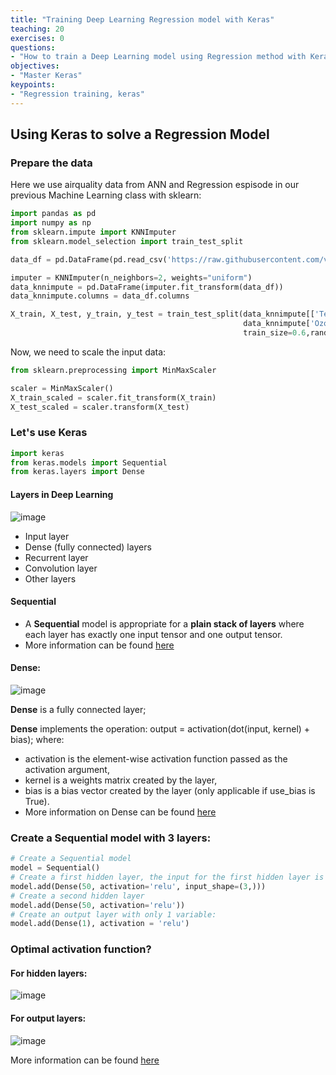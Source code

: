 ```yaml
---
title: "Training Deep Learning Regression model with Keras"
teaching: 20
exercises: 0
questions:
- "How to train a Deep Learning model using Regression method with Keras"
objectives:
- "Master Keras"
keypoints:
- "Regression training, keras"
---
```

## Using Keras to solve a Regression Model

### Prepare the data
Here we use airquality data from ANN and Regression espisode in our previous Machine Learning class with sklearn:

```python
import pandas as pd
import numpy as np
from sklearn.impute import KNNImputer
from sklearn.model_selection import train_test_split

data_df = pd.DataFrame(pd.read_csv('https://raw.githubusercontent.com/vuminhtue/Machine-Learning-Python/master/data/r_airquality.csv'))

imputer = KNNImputer(n_neighbors=2, weights="uniform")
data_knnimpute = pd.DataFrame(imputer.fit_transform(data_df))
data_knnimpute.columns = data_df.columns

X_train, X_test, y_train, y_test = train_test_split(data_knnimpute[['Temp','Wind','Solar.R']],
                                                    data_knnimpute['Ozone'],
                                                    train_size=0.6,random_state=123)
```

Now, we need to scale the input data:

```python
from sklearn.preprocessing import MinMaxScaler

scaler = MinMaxScaler()
X_train_scaled = scaler.fit_transform(X_train)
X_test_scaled = scaler.transform(X_test)
```

### Let's use Keras

```python
import keras
from keras.models import Sequential
from keras.layers import Dense
```

#### Layers in Deep Learning

![image](https://user-images.githubusercontent.com/43855029/129512909-a8eaa507-4869-4956-8bf9-ac6a5d6b4cd5.png)

- Input layer
- Dense (fully connected) layers
- Recurrent layer
- Convolution layer
- Other layers

#### Sequential

- A **Sequential** model is appropriate for a **plain stack of layers** where each layer has exactly one input tensor and one output tensor.
- More information can be found [here](https://keras.io/guides/sequential_model/)

#### Dense:

![image](https://user-images.githubusercontent.com/43855029/129509811-8b951430-dc5f-47d4-a31b-a12b6edade12.png)

**Dense** is a fully connected layer;

**Dense** implements the operation: output = activation(dot(input, kernel) + bias); where:
- activation is the element-wise activation function passed as the activation argument,
- kernel is a weights matrix created by the layer,
- bias is a bias vector created by the layer (only applicable if use_bias is True).
- More information on Dense can be found [here](https://keras.io/api/layers/core_layers/dense)

### Create a Sequential model with 3 layers:

```python
# Create a Sequential model
model = Sequential()
# Create a first hidden layer, the input for the first hidden layer is input layer which has 3 variables:
model.add(Dense(50, activation='relu', input_shape=(3,)))
# Create a second hidden layer
model.add(Dense(50, activation='relu'))
# Create an output layer with only 1 variable:
model.add(Dense(1), activation = 'relu')
```

### Optimal activation function?
#### For hidden layers:

![image](https://user-images.githubusercontent.com/43855029/129512679-34174dd4-8b79-4625-96d9-c85e5ea95c48.png)

#### For output layers:

![image](https://user-images.githubusercontent.com/43855029/129512553-17bf8d4e-5ed4-4180-aaa7-d180c2d093c0.png)

More information can be found [here](https://machinelearningmastery.com/choose-an-activation-function-for-deep-learning/)

